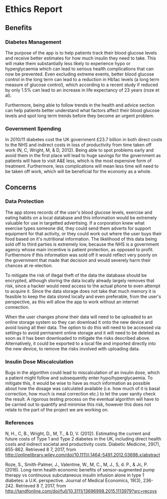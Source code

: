 # Ethics Report

## Benefits

### Diabetes Management

The purpose of the app is to help patients track their blood glucose levels and receive better estimates for how
much insulin they need to take. This will make them substantially less likely to experience hypo or hyperglycaemia which can lead to
serious health complications that can now be prevented. Even excluding extreme events, better blood glucose control in the long
term can lead to a reduction in Hb1ac levels (a long term measure of glucose control), which according to a recent study if reduced by only 1.5% can lead to an increase in life expectancy of 23 years (roze et al).

Furthermore, being able to follow trends in the health and advice section can help patients better understand what factors affect their blood glucose levels and spot long term trends before they become an urgent problem.

### Government Spending

In 2010/11 diabetes cost the UK government £23.7 billion in both direct costs to the NHS and indirect costs in loss of productivity from time taken off work (N, C, Wright, M, & D, 2012). Being able to spot problems early and avoid them in the first place will lead to huge savings for the government as patients will have to visit A&amp;E less, which is the most expensive form of treatment. Furthermore, less
complications will mean less time will need to be taken off work, which will be beneficial for the economy as a whole.

## Concerns

### Data Protection

The app stores records of the user's blood glucose levels, exercise and eating habits on a local database and this information would be extremely valuable for use in targetted advertising. If a corporation knew what exercise types someone did, they could send them adverts for support equipment for that activity, or they could work out where the user buys their food based on it's nutritional information. The likelihood of this data being sold off to third parties is extremely low, because the NHS is a government agency whose main incentive is patient protection, as opposed to profit. Furthermore if this information was sold off it would reflect very poorly on the government that made that decision and would severely harm their chances at re-election.

To mitigate the risk of illegal theft of the data the database should be encrypted, although storing the data locally already largely removes that risk, since a hacker would need access to the actual phone to even attempt to acquire it. Since the data storage does not take that much memory it is feasible to keep the data stored locally and even preferable, from the user's perspective, as this will allow the app to work without an internet connection.

When the user changes phone their data will need to be uploaded to an online storage system so they can download it onto the new device and avoid losing all their data. The option to do this will need to be accessed via settings to avoid permanent online storage and it will need to be deleted as soon as it has been downloaded to mitigate the risks described above. Alternatively, it could be exported to a local file and imported directly into the new device, to remove the risks involved with uploading data.

### Insulin Dose Miscalculation

Bugs in the algorithm could lead to miscalculation of an insulin dose, which a patient might follow and subsequently enter hypo/hyperglycaemia. To mitigate this, it would be wise to have as much information as possible about how the dosage was calculated available (i.e. how much of it is basal correction, how much is meal correction etc.) to let the user sanity check the result. A rigorous testing process on the eventual algorithm will have to be carried out to quantify and minimise this risk, however this does not relate to the part of the project we are working on.

### References

N, H., C, B., Wright, D., M, T., & D, V. (2012). Estimating the current and future costs of Type 1 and
  Type 2 diabetes in the UK, including direct health costs and indirect societal and productivity
  costs. Diabetic Medicine, 29(7), 855-862. Retrieved 8 7, 2017, from
  http://onlinelibrary.wiley.com/doi/10.1111/j.1464-5491.2012.03698.x/abstract 
  
Roze, S., Smith-Palmer, J., Valentine, W., M, C., M, J., S, d. P., & Jc, P. (2016). Long-term health
  economic benefits of sensor-augmented pump therapy vs continuous subcutaneous insulin
  infusion alone in type 1 diabetes: a U.K. perspective. Journal of Medical Economics, 19(3),
  236-242. Retrieved 8 7, 2017, from
  http://tandfonline.com/doi/full/10.3111/13696998.2015.1113979?src=recsys 
  

